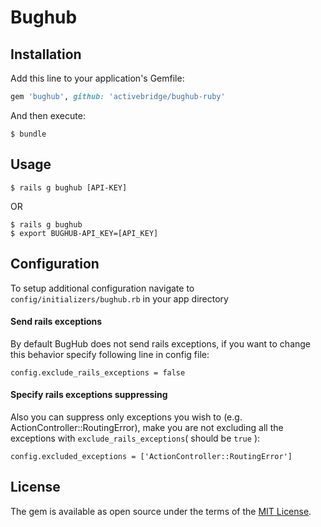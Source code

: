 # Bughub

## Installation

Add this line to your application's Gemfile:

```ruby
gem 'bughub', github: 'activebridge/bughub-ruby'
```

And then execute:

    $ bundle

## Usage

    $ rails g bughub [API-KEY]

OR

    $ rails g bughub
    $ export BUGHUB-API_KEY=[API_KEY]

## Configuration

To setup additional configuration navigate to `config/initializers/bughub.rb` in your app directory

#### Send rails exceptions
By default BugHub does not send rails exceptions, if you want to change this behavior specify following line in config file:

    config.exclude_rails_exceptions = false
#### Specify rails exceptions suppressing
Also you can suppress only exceptions you wish to (e.g. ActionController::RoutingError), make you are not excluding all the exceptions with `exclude_rails_exceptions`( should be `true` ):

    config.excluded_exceptions = ['ActionController::RoutingError']

## License

The gem is available as open source under the terms of the [MIT License](https://opensource.org/licenses/MIT).
